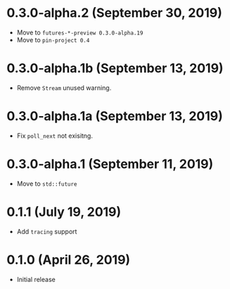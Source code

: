# 0.3.0-alpha.2 (September 30, 2019)

- Move to `futures-*-preview 0.3.0-alpha.19`
- Move to `pin-project 0.4`

# 0.3.0-alpha.1b (September 13, 2019)

- Remove `Stream` unused warning.

# 0.3.0-alpha.1a (September 13, 2019)

- Fix `poll_next` not exisitng.

# 0.3.0-alpha.1 (September 11, 2019)

- Move to `std::future`

# 0.1.1 (July 19, 2019)

- Add `tracing` support

# 0.1.0 (April 26, 2019)

- Initial release
